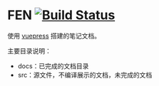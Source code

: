 # FEN [![Build Status](https://travis-ci.com/JINJITING/FEN.svg?branch=master)](https://travis-ci.com/JINJITING/FEN)
使用 [vuepress](https://www.vuepress.cn/guide/) 搭建的笔记文档。  

主要目录说明：
+ docs：已完成的文档目录   
+ src：源文件，不编译展示的文档，未完成的文档  

